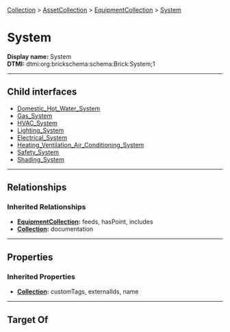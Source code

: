 [Collection](../../../Collection.md) > [AssetCollection](../../AssetCollection.md) > [EquipmentCollection](../EquipmentCollection.md) > [System](#)
# System

**Display name:** System<br />
**DTMI:** dtmi:org:brickschema:schema:Brick:System;1

---

## Child interfaces
* [Domestic_Hot_Water_System](Domestic_Hot_Water_System.md)
* [Gas_System](Gas_System.md)
* [HVAC_System](HVAC_System.md)
* [Lighting_System](Lighting_System.md)
* [Electrical_System](Electrical_System/Electrical_System.md)
* [Heating_Ventilation_Air_Conditioning_System](Heating_Ventilation_Air_Conditioning_System/Heating_Ventilation_Air_Conditioning_System.md)
* [Safety_System](Safety_System/Safety_System.md)
* [Shading_System](Shading_System/Shading_System.md)

---

## Relationships
### Inherited Relationships
* **[EquipmentCollection](../EquipmentCollection.md):** feeds, hasPoint, includes
* **[Collection](../../../Collection.md):** documentation

---

## Properties
### Inherited Properties
* **[Collection](../../../Collection.md):** customTags, externalIds, name

---

## Target Of
